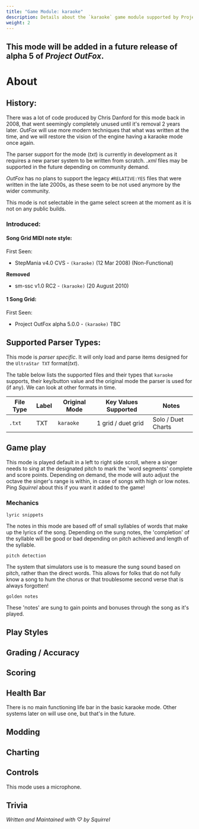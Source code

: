 ```yaml
---
title: "Game Module: karaoke"
description: Details about the `karaoke` game module supported by Project OutFox.
weight: 2
---
```



<!--
insert picture of gameplay 
-->

## This mode will be added in a future release of alpha 5 of _Project OutFox_.

# About

## History:

There was a lot of code produced by Chris Danford for this mode back in 2008, that went seemingly completely unused until it's removal 2 years later. _OutFox_ will use more modern techniques that what was written at the time, and we will restore the vision of the engine having a karaoke mode once again.

The parser support for the mode (_txt_) is currently in development as it requires a new parser system to be written from scratch. _.xml_ files may be supported in the future depending on community demand.

_OutFox_ has no plans to support the legacy ``#RELATIVE:YES`` files that were written in the late 2000s, as these seem to be not used anymore by the wider community.

This mode is not selectable in the game select screen at the moment as it is not on any public builds.

### Introduced:

#### Song Grid MIDI note style:
First Seen:
 * StepMania v4.0 CVS - ``(karaoke)`` (12 Mar 2008) (Non-Functional)

**Removed**
 * sm-ssc v1.0 RC2 - ``(karaoke)`` (20 August 2010) 

#### 1 Song Grid:

First Seen:
 * Project OutFox alpha 5.0.0 - ``(karaoke)`` TBC



## Supported Parser Types:
This mode is _parser specific_. It will only load and parse items designed for the `UltraStar TXT` format(_txt_).

The table below lists the supported files and their types that ``karaoke`` supports, their key/button value and the original mode the parser is used for (if any). We can look at other formats in time.

File Type|Label|Original Mode|Key Values Supported|Notes 
------------|-------------|-------------|-------------|-------------|
 ``.txt`` | TXT | ``karaoke`` | 1 grid / duet grid | Solo / Duet Charts

## Game play

This mode is played default in a left to right side scroll, where a singer needs to sing at the designated pitch to mark the 'word segments' complete and score points. Depending on demand, the mode will auto adjust the octave the singer's range is within, in case of songs with high or low notes. Ping _Squirrel_ about this if you want it added to the game!

### Mechanics

``lyric snippets`` 

The notes in this mode are based off of small syllables of words that make up the lyrics of the song. Depending on the sung notes, the 'completion' of the syllable will be good or bad depending on pitch achieved and length of the syllable.

``pitch detection``

The system that simulators use is to measure the sung sound based on pitch, rather than the direct words. This allows for folks that do not fully know a song to hum the chorus or that troublesome second verse that is always forgotten!

``golden notes``

These 'notes' are sung to gain points and bonuses through the song as it's played.

## Play Styles

## Grading / Accuracy

## Scoring

## Health Bar

There is no main functioning life bar in the basic karaoke mode. Other systems later on will use one, but that's in the future.

## Modding

## Charting

## Controls

This mode uses a microphone.

## Trivia

_Written and Maintained with ♡ by Squirrel_
